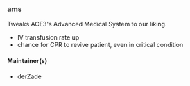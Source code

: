 ### ams
Tweaks ACE3's Advanced Medical System to our liking.

* IV transfusion rate up
* chance for CPR to revive patient, even in critical condition

#### Maintainer(s)
* derZade
